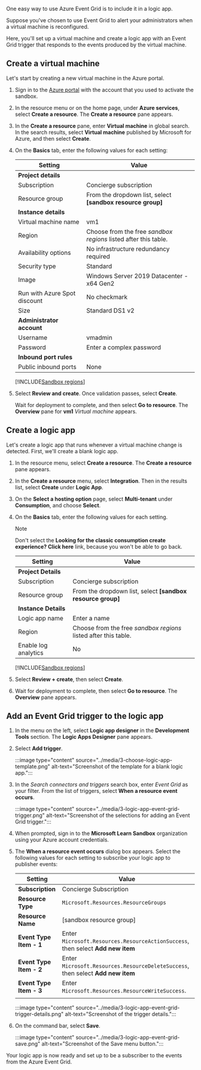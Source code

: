 One easy way to use Azure Event Grid is to include it in a logic app.

Suppose you've chosen to use Event Grid to alert your administrators when a virtual machine is reconfigured.

Here, you'll set up a virtual machine and create a logic app with an Event Grid trigger that responds to the events produced by the virtual machine.

## Create a virtual machine

Let's start by creating a new virtual machine in the Azure portal.

1. Sign in to the [Azure portal](https://portal.azure.com/learn.docs.microsoft.com?azure-portal=true) with the account that you used to activate the sandbox.

1. In the resource menu or on the home page, under **Azure services**, select **Create a resource**. The **Create a resource** pane appears.

1. In the **Create a resource** pane, enter **Virtual machine** in global search. In the search results, select **Virtual machine** published by Microsoft for Azure, and then select **Create**.

1. On the **Basics** tab, enter the following values for each setting:

    | Setting | Value |
    | --- | --- |
    | **Project details** |
    | Subscription | Concierge subscription |
    | Resource group  | From the dropdown list, select **<rgn>[sandbox resource group]</rgn>** |
    | **Instance details** |
    | Virtual machine name | vm1 |
    | Region | Choose from the free *sandbox regions* listed after this table. |
    | Availability options | No infrastructure redundancy required |
    | Security type | Standard |
    | Image | Windows Server 2019 Datacenter - x64 Gen2 |
    | Run with Azure Spot discount | No checkmark |
    | Size | Standard DS1 v2 |
    | **Administrator account** |
    | Username | vmadmin |
    | Password | Enter a complex password |
    | **Inbound port rules** |
    | Public inbound ports | None |

    [!INCLUDE[Sandbox regions](../../../includes/azure-sandbox-regions-first-mention-note-friendly.md)]

1. Select **Review and create**. Once validation passes, select **Create**.

    Wait for deployment to complete, and then select **Go to resource**. The **Overview** pane for **vm1** *Virtual machine* appears.

## Create a logic app

Let's create a logic app that runs whenever a virtual machine change is detected. First, we'll create a blank logic app.

1. In the resource menu, select **Create a resource**. The **Create a resource** pane appears.

1. In the **Create a resource** menu, select **Integration**. Then in the results list, select **Create** under **Logic App**.

1. On the **Select a hosting option** page, select **Multi-tenant** under **Consumption**, and choose **Select**.

1. On the **Basics** tab, enter the following values for each setting.

    > [!NOTE]
    > Don't select the **Looking for the classic consumption create experience? Click here** link, because you won't be able to go back.

    | Setting | Value |
    | --- | --- |
    | **Project Details** |
    | Subscription | Concierge subscription |
    | Resource group | From the dropdown list, select **<rgn>[sandbox resource group]</rgn>** |
    | **Instance Details** |
    | Logic app name | Enter a name |
    | Region | Choose from the free *sandbox regions* listed after this table. |
    | Enable log analytics | No |

    [!INCLUDE[Sandbox regions](../../../includes/azure-sandbox-regions-first-mention-note-friendly.md)]

1. Select **Review + create**, then select **Create**.

1. Wait for deployment to complete, then select **Go to resource**. The **Overview** pane appears.

## Add an Event Grid trigger to the logic app

1. In the menu on the left, select **Logic app designer** in the **Development Tools** section. The **Logic Apps Designer** pane appears.

1. Select **Add trigger**.  

    :::image type="content" source="../media/3-choose-logic-app-template.png" alt-text="Screenshot of the template for a blank logic app.":::

1. In the *Search connectors and triggers* search box, enter *Event Grid* as your filter. From the list of triggers, select **When a resource event occurs**.

    :::image type="content" source="../media/3-logic-app-event-grid-trigger.png" alt-text="Screenshot of the selections for adding an Event Grid trigger.":::

1. When prompted, sign in to the **Microsoft Learn Sandbox** organization using your Azure account credentials.

1. The **When a resource event occurs** dialog box appears. Select the following values for each setting to subscribe your logic app to publisher events:

    | Setting | Value |
    | --- | --- |
    | **Subscription** | Concierge Subscription |
    | **Resource Type** | `Microsoft.Resources.ResourceGroups` |
    | **Resource Name** | <rgn>[sandbox resource group]</rgn> |
    | **Event Type Item - 1** | Enter `Microsoft.Resources.ResourceActionSuccess`, then select **Add new item** |
    | **Event Type Item - 2** | Enter `Microsoft.Resources.ResourceDeleteSuccess`, then select **Add new item** |
    | **Event Type Item - 3** | Enter `Microsoft.Resources.ResourceWriteSuccess`. |
    | | |

    :::image type="content" source="../media/3-logic-app-event-grid-trigger-details.png" alt-text="Screenshot of the trigger details.":::

1. On the command bar, select **Save**.

    :::image type="content" source="../media/3-logic-app-event-grid-save.png" alt-text="Screenshot of the Save menu button.":::

Your logic app is now ready and set up to be a subscriber to the events from the Azure Event Grid.
